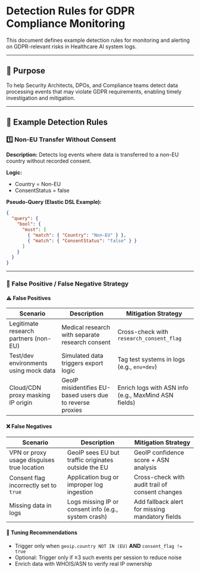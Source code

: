 # Detection Rules for GDPR Compliance Monitoring

This document defines example detection rules for monitoring and alerting on GDPR-relevant risks in Healthcare AI system logs.

---

## 🎯 Purpose
To help Security Architects, DPOs, and Compliance teams detect data processing events that may violate GDPR requirements, enabling timely investigation and mitigation.

---

## 📌 Example Detection Rules

### 1️⃣ Non-EU Transfer Without Consent
**Description:** Detects log events where data is transferred to a non-EU country without recorded consent.

**Logic:**
- Country = Non-EU
- ConsentStatus = false

**Pseudo-Query (Elastic DSL Example):**
```json
{
  "query": {
    "bool": {
      "must": [
        { "match": { "Country": "Non-EU" } },
        { "match": { "ConsentStatus": "false" } }
      ]
    }
  }
}
```
---

### 🛑 False Positive / False Negative Strategy

#### ⚠️ False Positives

| Scenario                                 | Description                                                            | Mitigation Strategy                                  |
|------------------------------------------|------------------------------------------------------------------------|------------------------------------------------------|
| Legitimate research partners (non-EU)    | Medical research with separate research consent                       | Cross-check with `research_consent_flag`             |
| Test/dev environments using mock data    | Simulated data triggers export logic                                  | Tag test systems in logs (e.g., `env=dev`)           |
| Cloud/CDN proxy masking IP origin        | GeoIP misidentifies EU-based users due to reverse proxies             | Enrich logs with ASN info (e.g., MaxMind ASN fields) |

#### ❌ False Negatives

| Scenario                                  | Description                                                   | Mitigation Strategy                                |
|-------------------------------------------|---------------------------------------------------------------|----------------------------------------------------|
| VPN or proxy usage disguises true location | GeoIP sees EU but traffic originates outside the EU           | GeoIP confidence score + ASN analysis              |
| Consent flag incorrectly set to `true`     | Application bug or improper log ingestion                     | Cross-check with audit trail of consent changes    |
| Missing data in logs                       | Logs missing IP or consent info (e.g., system crash)          | Add fallback alert for missing mandatory fields    |

#### 🎯 Tuning Recommendations

- Trigger only when `geoip.country NOT IN (EU)` **AND** `consent_flag != true`
- Optional: Trigger only if ≥3 such events per session to reduce noise
- Enrich data with WHOIS/ASN to verify real IP ownership
